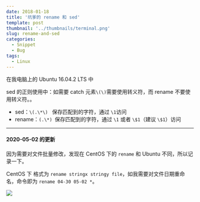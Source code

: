 ```yaml
---
date: 2018-01-18
title: '坑爹的 rename 和 sed'
template: post
thumbnail: '../thumbnails/terminal.png'
slug: rename-and-sed
categories:
  - Snippet
  - Bug
tags:
  - Linux
---
```


在我电脑上的 Ubuntu 16.04.2 LTS 中

sed 的正则使用中：如需要 catch 元素`\(\)`需要使用转义符，而 rename 不要使用转义符。。

+ sed：`\(.\*\) ` 保存匹配到的字符，通过 `\1`访问 
+ rename：`(.\*) `保存匹配到的字符，通过 `\1` 或者 `\$1`（建议 `\$1`）访问

---

#### 2020-05-02 的更新

因为需要对文件批量修改，发现在 CentOS 下的 `rename` 和 Ubuntu 不同，所以记录一下。

CentOS 下 格式为 `rename stringx stringy file`，如我需要对文件日期重命名，命令即为 `rename 04-30 05-02 *`。

![](https://images.charlesfeng.cn/2018-01-18-centos-rename.png)